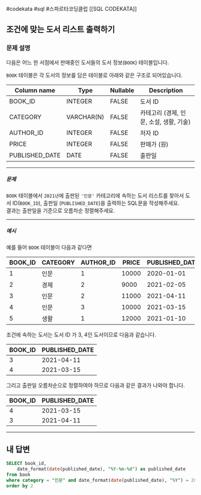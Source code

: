 #codekata #sql #스파르타코딩클럽 [[SQL CODEKATA]]

## 조건에 맞는 도서 리스트 출력하기

### 문제 설명

다음은 어느 한 서점에서 판매중인 도서들의 도서 정보(`BOOK`) 테이블입니다.

`BOOK` 테이블은 각 도서의 정보를 담은 테이블로 아래와 같은 구조로 되어있습니다.

| Column name    | Type       | Nullable | Description               |
| -------------- | ---------- | -------- | ------------------------- |
| BOOK_ID        | INTEGER    | FALSE    | 도서 ID                     |
| CATEGORY       | VARCHAR(N) | FALSE    | 카테고리 (경제, 인문, 소설, 생활, 기술) |
| AUTHOR_ID      | INTEGER    | FALSE    | 저자 ID                     |
| PRICE          | INTEGER    | FALSE    | 판매가 (원)                   |
| PUBLISHED_DATE | DATE       | FALSE    | 출판일                       |

---
##### 문제
`BOOK` 테이블에서 `2021년`에 출판된 `'인문'` 카테고리에 속하는 도서 리스트를 찾아서 도서 ID(`BOOK_ID`), 출판일 (`PUBLISHED_DATE`)을 출력하는 SQL문을 작성해주세요.  
결과는 출판일을 기준으로 오름차순 정렬해주세요.

----
##### 예시
예를 들어 `BOOK` 테이블이 다음과 같다면

|BOOK_ID|CATEGORY|AUTHOR_ID|PRICE|PUBLISHED_DATE|
|---|---|---|---|---|
|1|인문|1|10000|2020-01-01|
|2|경제|2|9000|2021-02-05|
|3|인문|2|11000|2021-04-11|
|4|인문|3|10000|2021-03-15|
|5|생활|1|12000|2021-01-10|

조건에 속하는 도서는 도서 ID 가 3, 4인 도서이므로 다음과 같습니다.

|BOOK_ID|PUBLISHED_DATE|
|---|---|
|3|2021-04-11|
|4|2021-03-15|

그리고 출판일 오름차순으로 정렬하여야 하므로 다음과 같은 결과가 나와야 합니다.

| BOOK_ID | PUBLISHED_DATE |
| ------- | -------------- |
| 4       | 2021-03-15     |
| 3       | 2021-04-11     |

---

## 내 답변

```sql
SELECT book_id,
    date_format(date(published_date), "%Y-%m-%d") as published_date
from book
where category = "인문" and date_format(date(published_date), "%Y") = 2021
order by 2
```